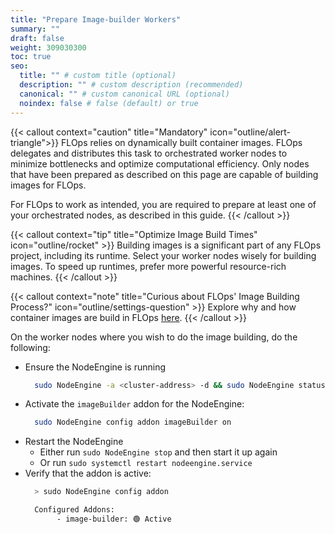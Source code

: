```yaml
---
title: "Prepare Image-builder Workers"
summary: ""
draft: false
weight: 309030300
toc: true
seo:
  title: "" # custom title (optional)
  description: "" # custom description (recommended)
  canonical: "" # custom canonical URL (optional)
  noindex: false # false (default) or true
---
```


{{< callout context="caution" title="Mandatory" icon="outline/alert-triangle">}}
  FLOps relies on dynamically built container images.
  FLOps delegates and distributes this task to orchestrated worker nodes to minimize bottlenecks and optimize computational efficiency.
  Only nodes that have been prepared as described on this page are capable of building images for FLOps.

  For FLOps to work as intended, you are required to prepare at least one of your orchestrated nodes, as described in this guide.
{{< /callout >}}

{{< callout context="tip" title="Optimize Image Build Times" icon="outline/rocket" >}}
  Building images is a significant part of any FLOps project, including its runtime.
  Select your worker nodes wisely for building images.
  To speed up runtimes, prefer more powerful resource-rich machines.
{{< /callout >}}

{{< callout context="note" title="Curious about FLOps' Image Building Process?" icon="outline/settings-question" >}}
  Explore why and how container images are build in FLOps [here](/docs/concepts/flops/internals/image-building-process).
{{< /callout >}}

On the worker nodes where you wish to do the image building, do the following:
- Ensure the NodeEngine is running
  ```bash
    sudo NodeEngine -a <cluster-address> -d && sudo NodeEngine status
  ```
- Activate the `imageBuilder` addon for the NodeEngine:
  ```bash
    sudo NodeEngine config addon imageBuilder on
  ```
- Restart the NodeEngine
  - Either run `sudo NodeEngine stop` and then start it up again
  - Or run `sudo systemctl restart nodeengine.service` 
- Verify that the addon is active:
  ```bash
    > sudo NodeEngine config addon

    Configured Addons:
         - image-builder: 🟢 Active
  ```
